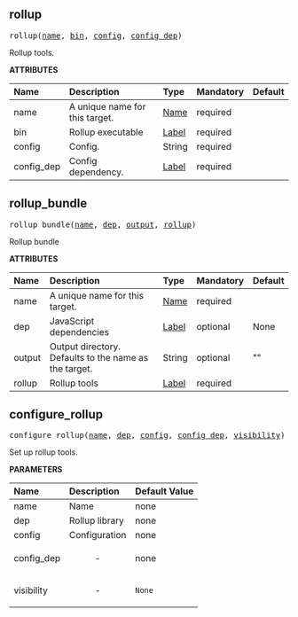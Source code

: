 <!-- Generated with Stardoc: http://skydoc.bazel.build -->

<a id="#rollup"></a>

## rollup

<pre>
rollup(<a href="#rollup-name">name</a>, <a href="#rollup-bin">bin</a>, <a href="#rollup-config">config</a>, <a href="#rollup-config_dep">config_dep</a>)
</pre>

Rollup tools.

**ATTRIBUTES**

| Name                                     | Description                    | Type                                                               | Mandatory | Default |
| :--------------------------------------- | :----------------------------- | :----------------------------------------------------------------- | :-------- | :------ |
| <a id="rollup-name"></a>name             | A unique name for this target. | <a href="https://bazel.build/docs/build-ref.html#name">Name</a>    | required  |         |
| <a id="rollup-bin"></a>bin               | Rollup executable              | <a href="https://bazel.build/docs/build-ref.html#labels">Label</a> | required  |         |
| <a id="rollup-config"></a>config         | Config.                        | String                                                             | required  |         |
| <a id="rollup-config_dep"></a>config_dep | Config dependency.             | <a href="https://bazel.build/docs/build-ref.html#labels">Label</a> | required  |         |

<a id="#rollup_bundle"></a>

## rollup_bundle

<pre>
rollup_bundle(<a href="#rollup_bundle-name">name</a>, <a href="#rollup_bundle-dep">dep</a>, <a href="#rollup_bundle-output">output</a>, <a href="#rollup_bundle-rollup">rollup</a>)
</pre>

Rollup bundle

**ATTRIBUTES**

| Name                                    | Description                                           | Type                                                               | Mandatory | Default |
| :-------------------------------------- | :---------------------------------------------------- | :----------------------------------------------------------------- | :-------- | :------ |
| <a id="rollup_bundle-name"></a>name     | A unique name for this target.                        | <a href="https://bazel.build/docs/build-ref.html#name">Name</a>    | required  |         |
| <a id="rollup_bundle-dep"></a>dep       | JavaScript dependencies                               | <a href="https://bazel.build/docs/build-ref.html#labels">Label</a> | optional  | None    |
| <a id="rollup_bundle-output"></a>output | Output directory. Defaults to the name as the target. | String                                                             | optional  | ""      |
| <a id="rollup_bundle-rollup"></a>rollup | Rollup tools                                          | <a href="https://bazel.build/docs/build-ref.html#labels">Label</a> | required  |         |

<a id="#configure_rollup"></a>

## configure_rollup

<pre>
configure_rollup(<a href="#configure_rollup-name">name</a>, <a href="#configure_rollup-dep">dep</a>, <a href="#configure_rollup-config">config</a>, <a href="#configure_rollup-config_dep">config_dep</a>, <a href="#configure_rollup-visibility">visibility</a>)
</pre>

Set up rollup tools.

**PARAMETERS**

| Name                                               | Description               | Default Value     |
| :------------------------------------------------- | :------------------------ | :---------------- |
| <a id="configure_rollup-name"></a>name             | Name                      | none              |
| <a id="configure_rollup-dep"></a>dep               | Rollup library            | none              |
| <a id="configure_rollup-config"></a>config         | Configuration             | none              |
| <a id="configure_rollup-config_dep"></a>config_dep | <p align="center"> - </p> | none              |
| <a id="configure_rollup-visibility"></a>visibility | <p align="center"> - </p> | <code>None</code> |
